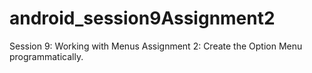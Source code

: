 # android_session9Assignment2
Session 9: Working with Menus  Assignment 2: Create the Option Menu programmatically.
